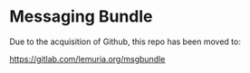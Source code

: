 Messaging Bundle
================

Due to the acquisition of Github, this repo has been moved to:

https://gitlab.com/lemuria.org/msgbundle

